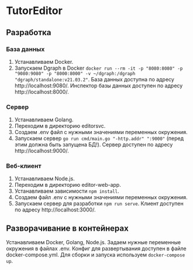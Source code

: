 # TutorEditor

## Разработка

### База данных

1. Устанавливаем Docker.
2. Запускаем Dgraph в Docker
   `docker run --rm -it -p "8080:8080" -p "9080:9080" -p "8000:8000" -v ~/dgraph:/dgraph "dgraph/standalone:v21.03.2"`.
   База данных доступна по адресу http://localhost:9080/. Инспектор базы данных доступен по адресу http://localhost:8000/.

### Сервер

1. Устанавливаем Golang.
2. Переходим в директорию editorsvc.
3. Создаем .env файл c нужными значениями переменных окружения.
4. Запускаем сервер 
   `go run cmd/main.go "-http.addr" ":9000"` (перед этим должна быть запущена БД!).
   Сервер доступен по адресу http://localhost:9000/.

### Веб-клиент

1. Устанавливаем Node.js.
2. Переходим в директорию editor-web-app.
3. Устанавливаем зависимости
   `npm install`.
4. Создаем файл .env c нужными значениями переменных окружения.
5. Запускаем сервер для разработки
   `npm run serve`.
   Клиент доступен по адресу http://localhost:3000/.

## Разворачивание в контейнерах

Устанавливаем Docker, Golang, Node.js.
Задаем нужные переменные окружения в файлах .env.
Конфиг для развертывания доступен в файле docker-compose.yml. Для сборки и запуска используем
`docker-compose up`.
